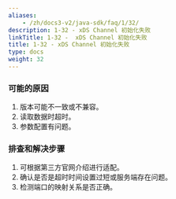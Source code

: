 ```yaml
---
aliases:
    - /zh/docs3-v2/java-sdk/faq/1/32/
description: 1-32 - xDS Channel 初始化失败
linkTitle: 1-32 -  xDS Channel 初始化失败
title: 1-32 - xDS Channel 初始化失败
type: docs
weight: 32
---
```




### 可能的原因

1. 版本可能不一致或不兼容。
2. 读取数据时超时。
3. 参数配置有问题。

### 排查和解决步骤

1. 可根据第三方官网介绍进行适配。
2. 确认是否是超时时间设置过短或服务端存在问题。
3. 检测端口的映射关系是否正确。